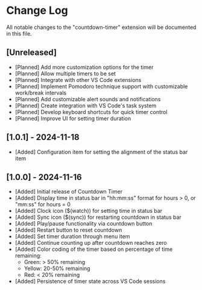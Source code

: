 <!-- @format -->

# Change Log

All notable changes to the "countdown-timer" extension will be documented in this file.

## [Unreleased]

-   [Planned] Add more customization options for the timer
-   [Planned] Allow multiple timers to be set
-   [Planned] Integrate with other VS Code extensions
-   [Planned] Implement Pomodoro technique support with customizable work/break intervals
-   [Planned] Add customizable alert sounds and notifications
-   [Planned] Create integration with VS Code's task system
-   [Planned] Develop keyboard shortcuts for quick timer control
-   [Planned] Improve UI for setting timer duration

## [1.0.1] - 2024-11-18

-   [Added] Configuration item for setting the alignment of the status bar item

## [1.0.0] - 2024-11-16

-   [Added] Initial release of Countdown Timer
-   [Added] Display time in status bar in "hh:mm:ss" format for hours > 0, or "mm:ss" for hours = 0
-   [Added] Clock icon ($(watch)) for setting time in status bar
-   [Added] Sync icon ($(sync)) for restarting countdown in status bar
-   [Added] Play/pause functionality via countdown button
-   [Added] Restart button to reset countdown
-   [Added] Set timer duration through menu item
-   [Added] Continue counting up after countdown reaches zero
-   [Added] Color coding of the timer based on percentage of time remaining:
    -   Green: > 50% remaining
    -   Yellow: 20-50% remaining
    -   Red: < 20% remaining
-   [Added] Persistence of timer state across VS Code sessions
